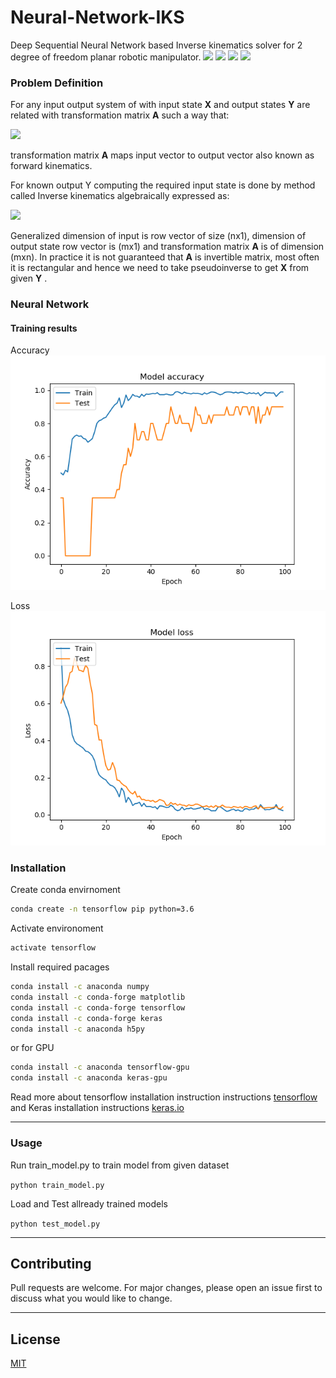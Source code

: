 # Neural-Network-IKS
Deep Sequential Neural Network based Inverse kinematics solver for 2 degree of freedom planar robotic manipulator. 
![](https://img.shields.io/github/stars/siddharthdeore/Neural-Network-IKS.svg) ![](https://img.shields.io/github/forks/siddharthdeore/Neural-Network-IKS.svg) ![](https://img.shields.io/github/tag/siddharthdeore/Neural-Network-IKS.svg) ![](https://img.shields.io/github/issues/siddharthdeore/Neural-Network-IKS.svg)

### Problem Definition

For any input output system of with input state **X** and output states **Y** are related with transformation matrix **A** such a way that:

<img src="https://latex.codecogs.com/svg.latex?Y&space;=&space;A&space;X">


transformation matrix **A** maps input vector to output vector also known as forward kinematics.

For known output Y computing the required input state is done by method called Inverse kinematics algebraically expressed as:

<img src="https://latex.codecogs.com/svg.latex?X&space;=&space;A^{-1}&space;Y&space;=&space;A^T(AA^T)^{-1}">

Generalized dimension of input is row vector of size (nx1), dimension of output state row vector is (mx1) and transformation matrix **A** is of dimension (mxn). In practice it is not guaranteed that **A** is invertible matrix, most often it is rectangular and hence we need to take pseudoinverse to get **X** from given **Y** .

### Neural Network

#### Training results

Accuracy
![acc](/fig/acc.png)

Loss
![loss](/fig/loss.png)

### Installation
Create conda envirnoment

```sh
conda create -n tensorflow pip python=3.6
```

Activate environoment

```sh
activate tensorflow
```

Install required pacages

```sh
conda install -c anaconda numpy
conda install -c conda-forge matplotlib
conda install -c conda-forge tensorflow 
conda install -c conda-forge keras 
conda install -c anaconda h5py
```

or for GPU

```sh
conda install -c anaconda tensorflow-gpu 
conda install -c anaconda keras-gpu 
```

Read more about tensorflow installation instruction instructions [tensorflow](https://www.tensorflow.org/install)
and Keras installation instructions [keras.io](https://keras.io/#installation)

---
### Usage
Run train_model.py to train model from given dataset

```python train_model.py```

Load and Test allready trained models

```python test_model.py```

---
## Contributing
Pull requests are welcome. For major changes, please open an issue first to discuss what you would like to change.

---
## License
[MIT](https://choosealicense.com/licenses/mit/)
